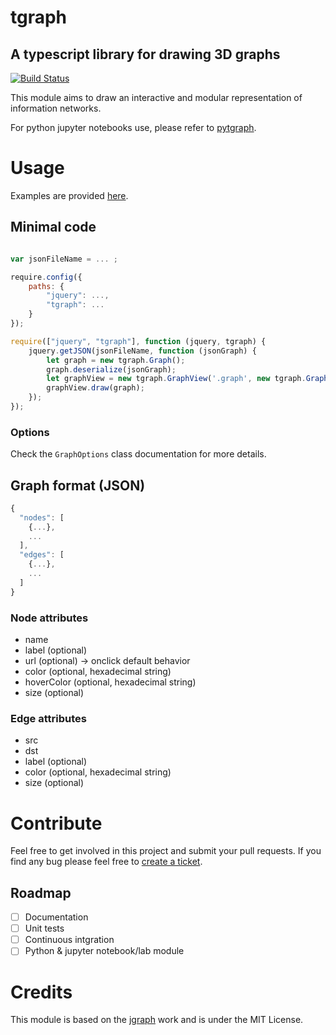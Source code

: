 tgraph
===

A typescript library for drawing 3D graphs
---

[![Build Status](https://travis-ci.org/intv0id/tgraph.svg?branch=master)](https://travis-ci.org/intv0id/tgraph)

This module aims to draw an interactive and modular representation of information networks.

For python jupyter notebooks use, please refer to [pytgraph](https://github.com/intv0id/pytgraph).



# Usage

Examples are provided [here](https://github.com/intv0id/tgraph/tree/master/examples).

## Minimal code

``` js

var jsonFileName = ... ;

require.config({
    paths: {
        "jquery": ...,
        "tgraph": ...
    }
});

require(["jquery", "tgraph"], function (jquery, tgraph) {
    jquery.getJSON(jsonFileName, function (jsonGraph) {
        let graph = new tgraph.Graph();
        graph.deserialize(jsonGraph);
        let graphView = new tgraph.GraphView('.graph', new tgraph.GraphOptions());
        graphView.draw(graph);
    });
});
```

### Options

Check the `GraphOptions` class documentation for more details.

## Graph format (JSON)

``` js
{
  "nodes": [
    {...},
    ...
  ],
  "edges": [
    {...},
    ...
  ]
}
```
### Node attributes

* name
* label (optional)
* url (optional) -> onclick default behavior
* color (optional, hexadecimal string)
* hoverColor (optional, hexadecimal string)
* size (optional)

### Edge attributes

* src
* dst
* label (optional)
* color (optional, hexadecimal string)
* size (optional)



# Contribute

Feel free to get involved in this project and submit your pull requests. If you find any bug please feel free to [create a ticket](https://github.com/intv0id/tgraph/issues/new).

## Roadmap

* [ ] Documentation
* [ ] Unit tests
* [ ] Continuous intgration
* [ ] Python & jupyter notebook/lab module

# Credits

This module is based on the [jgraph](https://github.com/patrickfuller/jgraph) work and is under the MIT License.
